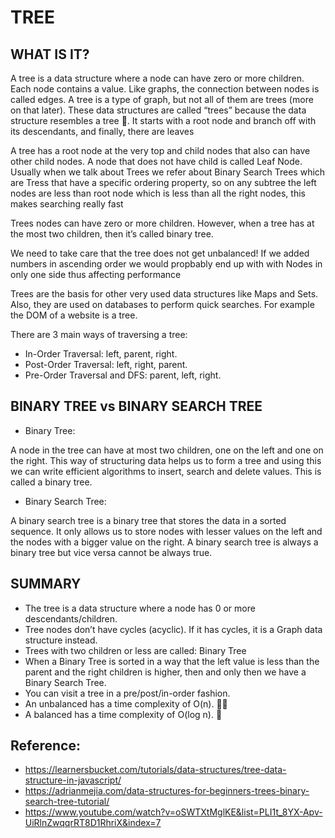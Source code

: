 # TREE

## WHAT IS IT?

A tree is a data structure where a node can have zero or more children. Each node contains a value. Like graphs, the connection between nodes is called edges. A tree is a type of graph, but not all of them are trees (more on that later).
These data structures are called “trees” because the data structure resembles a tree 🌳. It starts with a root node and branch off with its descendants, and finally, there are leaves

A tree has a root node at the very top and child nodes that also can have other child nodes. A node that does not have child is called Leaf Node. Usually when we talk about Trees we refer about Binary Search Trees which are Tress that have a specific ordering property, so on any subtree the left nodes are less than root node which is less than all the right nodes, this makes searching really fast

Trees nodes can have zero or more children. However, when a tree has at the most two children, then it’s called binary tree. 

We need to take care that the tree does not get unbalanced! If we added numbers in ascending order we would propbably end up with with Nodes in only one side thus affecting performance

Trees are the basis for other very used data structures like Maps and Sets. Also, they are used on databases to perform quick searches. For example the DOM of a website is a tree.

There are 3 main ways of traversing a tree: 

- In-Order Traversal: left, parent, right.
- Post-Order Traversal: left, right, parent.
- Pre-Order Traversal and DFS: parent, left, right.


## BINARY TREE vs BINARY SEARCH TREE



- Binary Tree:

A node in the tree can have at most two children, one on the left and one on the right. This way of structuring data helps us to form a tree and using this we can write efficient algorithms to insert, search and delete values. This is called a binary tree.



- Binary Search Tree: 

A binary search tree is a binary tree that stores the data in a sorted sequence. It only allows us to store nodes with lesser values on the left and the nodes with a bigger value on the right.
A binary search tree is always a binary tree but vice versa cannot be always true.



## SUMMARY 


- The tree is a data structure where a node has 0 or more descendants/children.
- Tree nodes don’t have cycles (acyclic). If it has cycles, it is a Graph data structure instead.
- Trees with two children or less are called: Binary Tree
- When a Binary Tree is sorted in a way that the left value is less than the parent and the right children is higher, then and only then we have a Binary Search Tree.
- You can visit a tree in a pre/post/in-order fashion.
- An unbalanced has a time complexity of O(n). 🤦🏻‍
- A balanced has a time complexity of O(log n). 🎉


## Reference:
- https://learnersbucket.com/tutorials/data-structures/tree-data-structure-in-javascript/ 
- https://adrianmejia.com/data-structures-for-beginners-trees-binary-search-tree-tutorial/
- https://www.youtube.com/watch?v=oSWTXtMglKE&list=PLI1t_8YX-Apv-UiRlnZwqqrRT8D1RhriX&index=7
